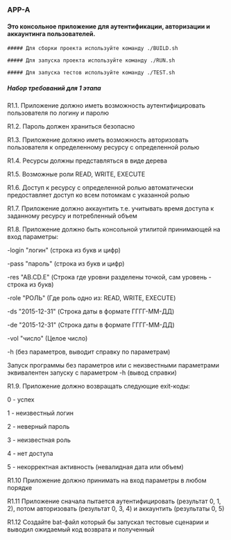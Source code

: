 ### APP-A 

#### Это консольное приложение для аутентификации, авторизации и аккаунтинга пользователей.

    ##### Для сборки проекта используйте команду ./BUILD.sh

    ##### Для запуска проекта используйте команду ./RUN.sh

    ##### Для запуска тестов используйте команду ./TEST.sh
    
##### Набор требований для 1 этапа

R1.1. Приложение должно иметь возможность аутентифицировать пользователя по логину и паролю

R1.2. Пароль должен храниться безопасно

R1.3. Приложение должно иметь возможность авторизовать пользователя к определенному ресурсу с определенной ролью

R1.4. Ресурсы должны представляться в виде дерева

R1.5. Возможные роли READ, WRITE, EXECUTE

R1.6. Доступ к ресурсу с определенной ролью автоматически предоставляет доступ ко всем потомкам с указанной ролью

R1.7. Приложение должно аккаунтить т.е. учитывать время доступа к заданному ресурсу и потребленный объем

R1.8. Приложение должно быть консольной утилитой принимающей на вход параметры:

-login "логин" (строка из букв и цифр)

-pass "пароль" (строка из букв и цифр)

-res "AB.CD.E" (Строка где уровни разделены точкой, сам уровень - строка из букв)

-role "РОЛЬ" (Где роль одно из: READ, WRITE, EXECUTE)

-ds "2015-12-31" (Строка даты в формате ГГГГ-ММ-ДД)

-de "2015-12-31" (Строка даты в формате ГГГГ-ММ-ДД)

-vol "число" (Целое число)

-h (без параметров, выводит справку по параметрам)

Запуск программы без параметров или с неизвестными параметрами эквивалентен запуску с параметром -h (вывод справки)

R1.9. Приложение должно возвращать следующие exit-коды:

0 - успех

1 - неизвестный логин

2 - неверный пароль

3 - неизвестная роль

4 - нет доступа

5 - некорректная активность (невалидная дата или объем)

R1.10 Приложение должно принимать на вход параметры в любом порядке

R1.11 Приложение сначала пытается аутентифицировать (результат 0, 1, 2), потом авторизовать (результат 0, 3, 4) и аккаунтить (результаты 0, 5)

R1.12 Создайте bat-файл который бы запускал тестовые сценарии и выводил ожидаемый код возврата и полученный
